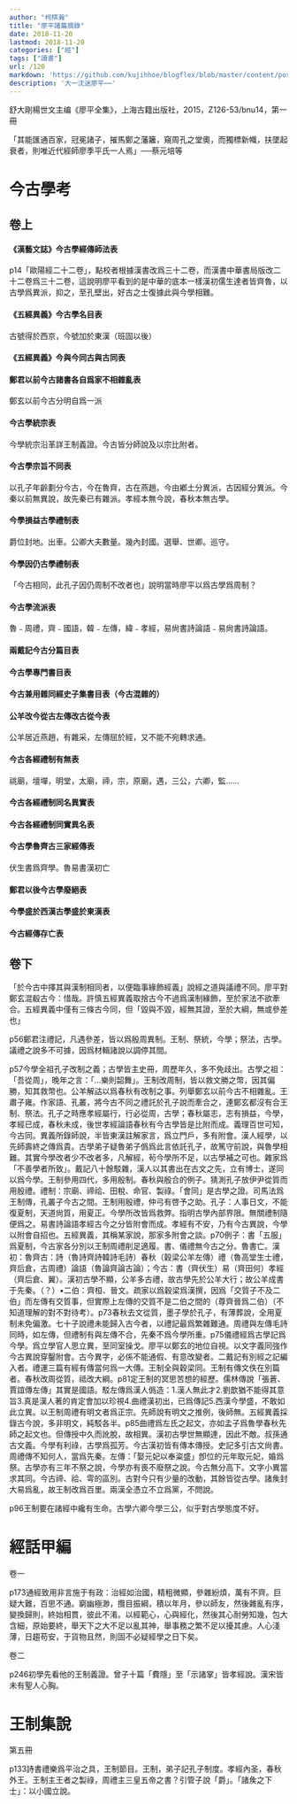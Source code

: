 ```yaml
---
author: "柯棋瀚"
title: "廖平諸篇摘錄"
date: 2018-11-20
lastmod: 2018-11-20
categories: ["經"]
tags: ["讀書"]
url: /120
markdown: 'https://github.com/kujihhoe/blogflex/blob/master/content/post/120廖平.md'
description: '大一沈迷廖平⋯⋯'
---
```


舒大剛楊世文主编《廖平全集》，上海古籍出版社，2015，Z126-53/bnu14，第一冊

「其能匯通百家，冠冕諸子，摧馬鄭之藩籬，窺周孔之堂奧，而獨標新幟，扶墜起衰者，則唯近代經師廖季平氏一人焉」──蔡元培等

# 今古學考

## 卷上

#### 《漢藝文誌》今古學經傳師法表

p14「歐陽經二十二卷」，點校者根據漢書改爲三十二卷，而漢書中華書局版改二十二卷爲三十二卷，這說明廖平看到的是中華的底本一樣漢初儒生達者皆齊魯，以古學爲異派，抑之，至孔壁出，好古之士復據此與今學相難。

#### 《五經異義》今古學名目表

古號得於西京，今號加於東漢（班固以後）

#### 《五經異義》今與今同古與古同表

#### 鄭君以前今古諸書各自爲家不相雜亂表

鄭玄以前今古分明自爲一派

#### 今古學統宗表

今學統宗沿革詳王制義證。今古皆分師說及以宗比附者。

#### 今古學宗旨不同表

以孔子年齡劃分今古，今在魯齊，古在燕趙。今由鄕土分異派，古因經分異派。今秦以前無異說，故先秦已有雜派。孝經本無今說，春秋本無古學。

#### 今學損益古學禮制表

爵位封地。出車。公卿大夫數量。幾內封國。選舉、世卿。巡守。

#### 今學因仍古學禮制表

「今古相同，此孔子因仍周制不改者也」說明當時廖平以爲古學爲周制？

#### 今古學流派表

魯﹣周禮，齊﹣國語，韓﹣左傳，緯﹣孝經，易尙書詩論語﹣易尙書詩論語。

#### 兩戴記今古分篇目表

#### 今古學專門書目表

#### 今古兼用雜同經史子集書目表（今古混雜的）

#### 公羊改今從古左傳改古從今表

公羊居近燕趙，有雜采，左傳屈於經，又不能不宛轉求通。

#### 今古各經禮制有無表

祧廟，壇墠，明堂，太廟，禘，宗，原廟，遇，三公，六卿，監……

#### 今古各經禮制同名異實表

#### 今古各經禮制同實異名表

#### 今古學魯齊古三家經傳表

伏生書爲齊學。魯易書漢初亡

#### 鄭君以後今古學廢絕表

#### 今學盛於西漢古學盛於東漢表

#### 今古經傳存亡表

## 卷下

「於今古中擇其與漢制相同者，以便臨事緣飾經義」說經之道與議禮不同。廖平對鄭玄混殽古今：惜哉。許慎五經異義取捨古今不過爲漢制緣飾，至於家法不欲牽合。五經異義中僅有三條古今同，但「毀與不毀，經無其證，至於大綱，無或參差也」

p56鄭君注禮記，凡遇參差，皆以爲殷周異制。王制、祭統，今學；祭法，古學。議禮之說多不可據，因爲材輯諸說以調停其間。

p57今學全祖孔子改制之義；古學皆主史冊，周歷年久，多不免歧出。古學之祖：「吾從周」，晚年之言：「…樂則韶舞」。王制改周制，皆以救文勝之幣，因其偏勝，知其救幣也。公羊解詁以爲春秋有改制之事。列舉鄭玄以前今古不相雜亂。王肅子雍。作家語、孔叢，將今古不同之禮託於孔子說而牽合之，連鄭玄都沒有合王制、祭法。孔子之時應孝經屬行，行必從周，古學；春秋屬志，志有損益，今學，孝經已成，春秋未成，後世孝經論語春秋有今古學皆是比附而成。義理百世可知，今古同。異義所錄師說，半皆東漢註解家言，爲立門戶，多有附會。漢人經學，以先師壽終之傳爲貴。古學弟子疑魯弟子僞爲此言依託孔子，故篤守前說，與魯學相難。其實今學改者少不改者多，凡解經，茍今學所不足，以古學補之可也。雜家爲「不善學者所致」。戴記八十餘駁雜，漢人以其書出在古文之先，立有博士，遂同以爲今學。王制參用四代，多用殷制。春秋與殷合的例子。猜測孔子放伊尹從質而用殷禮。禮制：宗廟、禘祫、田稅、命官、製祿。「會同」是古學之證。司馬法爲王制傳，孔叢子今古之間。王制用殷禮，仲弓有啓予之助。孔子：人事日文，不能復夏制，天道尙質，用夏正。今學所改皆爲救弊。指明古學內部界限。無關禮制隨便爲之。易書詩論語孝經古今之分皆附會而成。孝經有不安，乃有今古異說，今學以附會自招也。五經異義，其稱某家說，那家多附會之談。p70例子：書「五服」爲夏制，今古家各分別以王制周禮削足適履。書、儀禮無今古之分。魯書亡。漢初：魯齊古：詩（魯詩齊詩韓詩毛詩）春秋（穀梁公羊左傳）禮（魯高堂生士禮，齊后倉，古周禮）論語（魯論齊論古論）；今古：書（齊伏生）易（齊田何）孝經（齊后倉、翼）。漢初古學不顯，公羊多古禮，故古學先於公羊大行；故公羊成書于先秦。（？）•二伯：齊桓、晉文。疏家以爲穀梁爲漢撰，因爲「交質子不及二伯」而左傳有交質事，但實際上左傳的交質不是二伯之間的（尊齊晉爲二伯）（不知道理解的對不對待考）。p73春秋去文從質，墨子學於孔子，有薄葬說，全用夏制未免偏激。七十子說禮未能歸入古今者，以禮記最爲繁雜難通。周禮與左傳毛詩同時，如左傳，但禮制有與左傳不合，先秦不爲今學所重。p75儀禮經爲古學記爲今學。爲立學官人思立異，至同室操戈。廖平以鄭玄的地位自視。以文字義同強作今古異說穿鑿附會。古今異字，必係不能通假、有意改變者。二戴記有別經之記編入者。禮運三篇有經有傳當何爲一大傳。王制全與穀梁同。王制有傳文佚在別篇者。春秋改周從質，祗改大綱。p81定王制的冥思苦想的經歷。儒林傳說「張蒼、賈誼傳左傳」其實是國語。駁左傳爲漢人僞造：1.漢人無此才2.劉歆猶不能得其意旨3.真是漢人著的肯定會加以珍視4.曲禮漢初出，已爲傳記5.西漢今學盛，不敢如此立異。以王制周禮有明文者爲正宗。先師說有明文之推例，後師無。五經異義採錄古今說，多非明文，純駁各半。p85曲禮爲左氏之起文，亦如孟子爲魯學春秋先師之起文也。但傳授中久而訛脫，故相異。漢初古學世無顯達，因此不敵。叔孫通古文義。今學有利祿，古學爲孤芳。今古漢初皆有傳本傳授。史記多引古文尙書。周禮傳不知何人，當爲先秦。左傳：「娶元妃以奉粢盛」卽位的元年取元妃，婚爲祭。古學亦有三年不祭之說，今學亦有喪不廢祭之說。今古無分高下。文字小異當求其同。今古禘、祫、雩的區別。古對今只有少量的改動，其餘皆從古學。諸矦封大易爲亂，故王制改爲百里。兩漢全憑立不立爲黨，不問說。

p96王制要在諸經中纔有生命。古學六卿今學三公，似乎對古學態度不好。

# 經話甲編

卷一

p173通經致用非言施于有政：治經如治國，精粗微顯，參雜紛煩，萬有不齊。巨疑大難，百思不通。窮幽極渺，攬目振綱，積以年月，參以師友，然後雜亂有序，變換歸則，終始相貫，彼此不淆。以經範心，心與經化，然後其心耐勞知幾，包大含細，原始要終，舉天下之大不足以亂其神，舉事務之繁不足以擾其慮。人心淺薄，日趨苟安，于貨物且然，則固不必疑經學之日下矣。

卷二

p246初學先看他的王制義證。曾子十篇「費隱」至「示諸掌」皆孝經說。漢宋皆未有聖人心胸。

# 王制集說

第五冊

p133詩書禮樂爲平治之具，王制節目。王制，弟子記孔子制度。孝經內圣，春秋外王。王制主王者之製祿，周禮主三皇五帝之書？引管子說「爵」。「諸矦之下士」：以小國立說。
